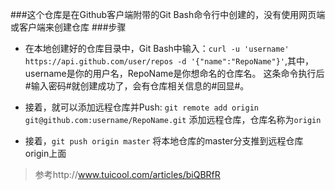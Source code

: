 ###这个仓库是在Github客户端附带的Git Bash命令行中创建的，没有使用网页端或客户端来创建仓库
###步骤
* 在本地创建好的仓库目录中，Git Bash中输入：`curl -u 'username' https://api.github.com/user/repos -d '{"name":"RepoName"}'`,其中，username是你的用户名，RepoName是你想命名的仓库名。
这条命令执行后#输入密码#就创建成功了，会有仓库相关信息的#回显#。

* 接着，就可以添加远程仓库并Push:
`git remote add origin git@github.com:username/RepoName.git` 添加远程仓库，仓库名称为`origin`

* 接着，`git push origin master` 将本地仓库的master分支推到远程仓库origin上面

> 参考http://www.tuicool.com/articles/biQBRfR